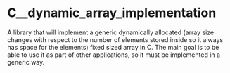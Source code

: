 # C__dynamic_array_implementation
A library that will implement a generic dynamically allocated (array size changes with respect to the number of elements stored inside so it always has space for the elements) fixed sized array in C. The main goal is to be able to use it as part of other applications, so it must be implemented in a generic way.
